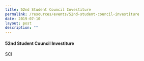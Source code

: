 ```yaml
---
title: 52nd Student Council Investiture
permalink: /resources/events/52nd-student-council-investiture
date: 2019-07-10
layout: post
description: ""
---
```

#### 52nd Student Council Investiture

SCI